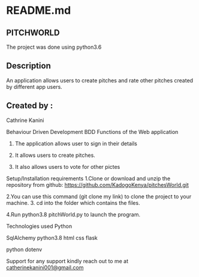 # README.md
## PITCHWORLD
The project was done using python3.6
## Description
An application allows users to create pitches and rate other pitches created by different app users.

## Created by :
Cathrine Kanini

Behaviour Driven Development BDD Functions of the Web application 
1. The application allows user to sign in their details

2. It allows users to create pitches.
3. It also allows users to vote for other pictes

Setup/Installation requirements 1.Clone or download and unzip the repository from github:
https://github.com/KadogoKenya/pitchesWorld.git

2.You can use this command (git clone my link) to clone the project to your machine. 3. cd into the folder which contains the files.

4.Run python3.8 pitchWorld.py to launch the program.

Technologies used Python

SqlAlchemy
python3.8
html
css
flask

python dotenv

Support for any support kindly reach out to me at catherinekanini001@gmail.com
